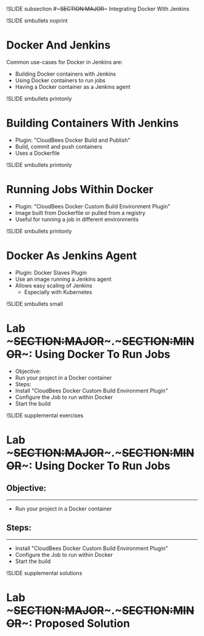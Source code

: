 !SLIDE subsection
#~~~SECTION:MAJOR~~~ Integrating Docker With Jenkins

!SLIDE smbullets noprint
# Docker And Jenkins
Common use-cases for Docker in Jenkins are:
* Building Docker containers with Jenkins
* Using Docker containers to run jobs
* Having a Docker container as a Jenkins agent

!SLIDE smbullets printonly
# Building Containers With Jenkins
* Plugin: "CloudBees Docker Build and Publish"
* Build, commit and push containers
* Uses a Dockerfile

!SLIDE smbullets printonly
# Running Jobs Within Docker
* Plugin: "CloudBees Docker Custom Build Environment Plugin"
* Image built from Dockerfile or pulled from a registry
* Useful for running a job in different environments

!SLIDE smbullets printonly
# Docker As Jenkins Agent
* Plugin: Docker Slaves Plugin
* Use an image running a Jenkins agent
* Allows easy scaling of Jenkins
  - Especially with Kubernetes

!SLIDE smbullets small
# Lab ~~~SECTION:MAJOR~~~.~~~SECTION:MINOR~~~: Using Docker To Run Jobs
* Objective:
 * Run your project in a Docker container
* Steps:
 * Install "CloudBees Docker Custom Build Environment Plugin"
 * Configure the Job to run within Docker
 * Start the build

!SLIDE supplemental exercises
# Lab ~~~SECTION:MAJOR~~~.~~~SECTION:MINOR~~~: Using Docker To Run Jobs

## Objective:

****

* Run your project in a Docker container

## Steps:

****

* Install "CloudBees Docker Custom Build Environment Plugin"
* Configure the Job to run within Docker
* Start the build

!SLIDE supplemental solutions
# Lab ~~~SECTION:MAJOR~~~.~~~SECTION:MINOR~~~: Proposed Solution
